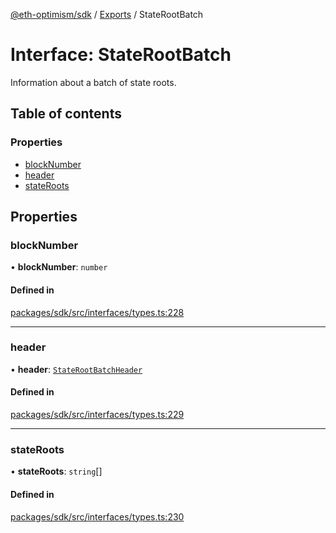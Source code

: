 [@eth-optimism/sdk](../README.md) / [Exports](../modules.md) / StateRootBatch

# Interface: StateRootBatch

Information about a batch of state roots.

## Table of contents

### Properties

- [blockNumber](StateRootBatch.md#blocknumber)
- [header](StateRootBatch.md#header)
- [stateRoots](StateRootBatch.md#stateroots)

## Properties

### blockNumber

• **blockNumber**: `number`

#### Defined in

[packages/sdk/src/interfaces/types.ts:228](https://github.com/ethereum-optimism/optimism/blob/develop/packages/sdk/src/interfaces/types.ts#L228)

___

### header

• **header**: [`StateRootBatchHeader`](StateRootBatchHeader.md)

#### Defined in

[packages/sdk/src/interfaces/types.ts:229](https://github.com/ethereum-optimism/optimism/blob/develop/packages/sdk/src/interfaces/types.ts#L229)

___

### stateRoots

• **stateRoots**: `string`[]

#### Defined in

[packages/sdk/src/interfaces/types.ts:230](https://github.com/ethereum-optimism/optimism/blob/develop/packages/sdk/src/interfaces/types.ts#L230)

